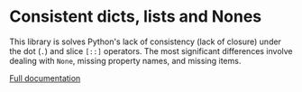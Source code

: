 
Consistent dicts, lists and Nones
=================================

This library is solves Python's lack of consistency (lack of closure) under the dot (`.`)
and slice `[::]` operators. The most significant differences involve dealing
with `None`, missing property names, and missing items.

[Full documentation](https://github.com/klahnakoski/pyDots/tree/master/docs)
